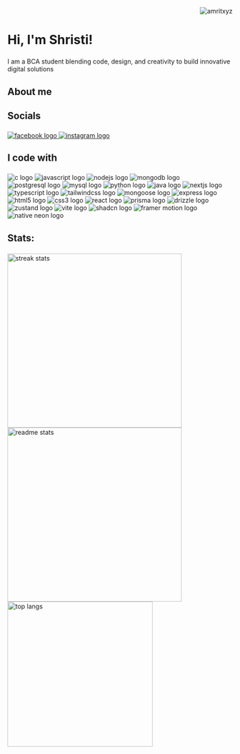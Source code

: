 <p align="right"> <img src="https://komarev.com/ghpvc/?username=Shhristii&label=Profile%20views&color=0e75b6&style=flat" alt="amritxyz" /> </p>

<h1 align="left">Hi, I'm Shristi!</h1>

###

<p align="left"> I am a BCA student blending code, design, and creativity to build innovative digital solutions</p>

###

<h2 align="left">About me</h2>



<h2 align="left">Socials</h2>

###

<div align="left">


<a href="https://www.facebook.com/bhattarai.aarci.9" target="_blank">
    <img src="https://img.shields.io/static/v1?message=Facebook&logo=facebook&label=&color=1877F2&logoColor=white&labelColor=&style=for-the-badge" alt="facebook logo" />
</a>

<a href="https://www.instagram.com/shre_esty_/" target="_blank">
    <img src="https://img.shields.io/static/v1?message=Instagram&logo=instagram&label=&color=E4405F&logoColor=white&labelColor=&style=for-the-badge" alt="instagram logo" />
</a>

 
  

</div>

###

<h2 align="left">I code with</h2>

###
<div align="left">
  <img src="https://img.shields.io/badge/C-A8B9CC?logo=c&logoColor=black&style=for-the-badge" alt="c logo" />
  <img src="https://img.shields.io/badge/JavaScript-F7DF1E?logo=javascript&logoColor=black&style=for-the-badge" alt="javascript logo" />
  <img src="https://img.shields.io/badge/Node.js-339933?logo=node.js&logoColor=white&style=for-the-badge" alt="nodejs logo" />
  <img src="https://img.shields.io/badge/MongoDB-47A248?logo=mongodb&logoColor=white&style=for-the-badge" alt="mongodb logo" />
  <img src="https://img.shields.io/badge/PostgreSQL-336791?logo=postgresql&logoColor=white&style=for-the-badge" alt="postgresql logo" />
  <img src="https://img.shields.io/badge/MySQL-4479A1?logo=mysql&logoColor=white&style=for-the-badge" alt="mysql logo" />
  <img src="https://img.shields.io/badge/Python-3776AB?logo=python&logoColor=white&style=for-the-badge" alt="python logo" />
  <img src="https://img.shields.io/badge/Java-007396?logo=java&logoColor=white&style=for-the-badge" alt="java logo" />
  <img src="https://img.shields.io/badge/Next.js-000000?logo=next.js&logoColor=white&style=for-the-badge" alt="nextjs logo" />
  <img src="https://img.shields.io/badge/TypeScript-3178C6?logo=typescript&logoColor=white&style=for-the-badge" alt="typescript logo" />
  <img src="https://img.shields.io/badge/Tailwind%20CSS-06B6D4?logo=tailwindcss&logoColor=white&style=for-the-badge" alt="tailwindcss logo" />
  <img src="https://img.shields.io/badge/Mongoose-880D1E?logo=mongoose&logoColor=white&style=for-the-badge" alt="mongoose logo" />
  <img src="https://img.shields.io/badge/Express.js-000000?logo=express&logoColor=white&style=for-the-badge" alt="express logo" />
  <img src="https://img.shields.io/badge/HTML5-E34F26?logo=html5&logoColor=white&style=for-the-badge" alt="html5 logo" />
  <img src="https://img.shields.io/badge/CSS3-1572B6?logo=css3&logoColor=white&style=for-the-badge" alt="css3 logo" />
  <img src="https://img.shields.io/badge/React-61DAFB?logo=react&logoColor=black&style=for-the-badge" alt="react logo" />
  <img src="https://img.shields.io/badge/Prisma-2D3748?logo=prisma&logoColor=white&style=for-the-badge" alt="prisma logo" />
  <img src="https://img.shields.io/badge/Drizzle-FF6347?logo=drizzle&logoColor=white&style=for-the-badge" alt="drizzle logo" />
  <img src="https://img.shields.io/badge/Zustand-000000?logo=zotero&logoColor=white&style=for-the-badge" alt="zustand logo" />
  <img src="https://img.shields.io/badge/Vite-646CFF?logo=vite&logoColor=white&style=for-the-badge" alt="vite logo" />
  <img src="https://img.shields.io/badge/Shadcn/UI-000000?logo=vercel&logoColor=white&style=for-the-badge" alt="shadcn logo" />
  <img src="https://img.shields.io/badge/Framer--Motion-EF4E4E?logo=framer&logoColor=white&style=for-the-badge" alt="framer motion logo" />
  <img src="https://img.shields.io/badge/Native%20Neon-000000?logo=neon&logoColor=white&style=for-the-badge" alt="native neon logo" />
</div>





<h2 align="left">Stats: </h2>

###

<div align="left">
<img width=390 src="https://github-readme-streak-stats-salesp07.vercel.app/?user=Shhristii&count_private=true&theme=react&border_radius=10" alt="streak stats"/>
</div>

<div align="left">
  <img width=390 src="https://github-readme-stats-salesp07.vercel.app/api?username=Shhristii&count_private=true&show_icons=true&theme=react&rank_icon=github&border_radius=10" alt="readme stats" />
</div>

<div align="left">
  <img width=325 align="center" src="https://github-readme-stats-salesp07.vercel.app/api/top-langs/?username=Shhristii&hide=HTML&langs_count=8&layout=compact&theme=react&border_radius=10&size_weight=0.5&count_weight=0.5&exclude_repo=github-readme-stats" alt="top langs" />
</div>

###


###
